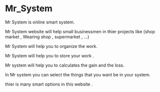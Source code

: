 # Mr_System

Mr System is online smart system.

Mr System website will help small businessmen in thier projects like (shop market , Wearing shop , supermarket , ...)

Mr System will help you to organize the work.

Mr System will help you to store your work .

Mr system will help you to calculates the gain and the loss.

In Mr system you can select the things that you want be in your system.

thier is many smart options in this website .

